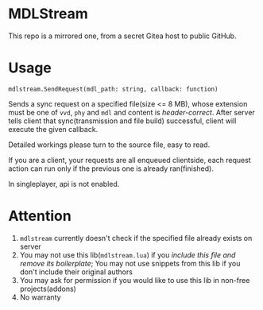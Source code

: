 # MDLStream

This repo is a mirrored one, from a secret Gitea host to public GitHub.

# Usage

`mdlstream.SendRequest(mdl_path: string, callback: function)`

Sends a sync request on a specified file(size <= 8 MB), whose extension must be one of `vvd`, `phy` and `mdl` and content is *header-correct*.
After server tells client that sync(transmission and file build) successful, client will execute the given callback.

Detailed workings please turn to the source file, easy to read.

If you are a client, your requests are all enqueued clientside, each request action can run only if the previous one is already ran(finished).

In singleplayer, api is not enabled.

# Attention

1. `mdlstream` currently doesn't check if the specified file already exists on server
2. You may not use this lib(`mdlstream.lua`) if you *include this file and remove its boilerplate*; You may not use snippets from this lib
if you don't include their original authors
3. You may ask for permission if you would like to use this lib in non-free projects(addons)
4. No warranty
